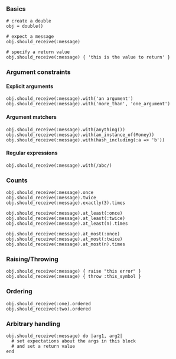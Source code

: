 ### Basics

    # create a double
    obj = double()

    # expect a message
    obj.should_receive(:message)

    # specify a return value
    obj.should_receive(:message) { 'this is the value to return' }

### Argument constraints
   
#### Explicit arguments

    obj.should_receive(:message).with('an argument')
    obj.should_receive(:message).with('more_than', 'one_argument')

#### Argument matchers

    obj.should_receive(:message).with(anything())
    obj.should_receive(:message).with(an_instance_of(Money))
    obj.should_receive(:message).with(hash_including(:a => 'b'))

#### Regular expressions

    obj.should_receive(:message).with(/abc/)

### Counts 

    obj.should_receive(:message).once
    obj.should_receive(:message).twice
    obj.should_receive(:message).exactly(3).times

    obj.should_receive(:message).at_least(:once)
    obj.should_receive(:message).at_least(:twice)
    obj.should_receive(:message).at_least(n).times

    obj.should_receive(:message).at_most(:once)
    obj.should_receive(:message).at_most(:twice)
    obj.should_receive(:message).at_most(n).times

### Raising/Throwing

    obj.should_receive(:message) { raise "this error" }
    obj.should_receive(:message) { throw :this_symbol }

### Ordering

    obj.should_receive(:one).ordered
    obj.should_receive(:two).ordered

### Arbitrary handling

    obj.should_receive(:message) do |arg1, arg2|
      # set expectations about the args in this block
      # and set a return value
    end
